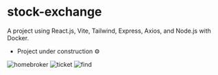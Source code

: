 # stock-exchange
A project using React.js, Vite, Tailwind, Express, Axios, and Node.js with Docker.


- Project under construction ⚙️

![homebroker](https://github.com/JoiceDoll/stock-exchange/assets/99621429/c725b3bb-fe93-4a91-b7ae-b96659d29dd1)
![ticket](https://github.com/JoiceDoll/stock-exchange/assets/99621429/1eebee18-03be-41af-a595-8cacaae85b56)
![find](https://github.com/JoiceDoll/stock-exchange/assets/99621429/64cf5812-b5ee-4f45-abf2-89493806b371)

